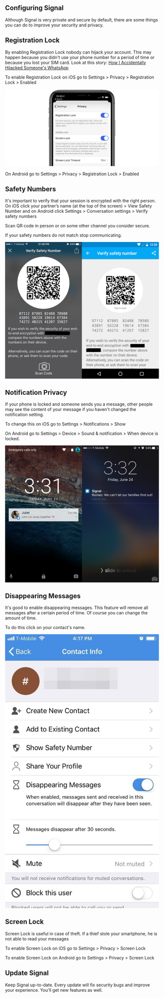 Configuring Signal
---

Although Signal is very private and secure by default, there are some things you can do to improve your security and privacy.


Registration Lock
---
By enabling Registration Lock nobody can hijack your account. This may happen because you didn't use your phone number for a period of time or because you lost your SIM card. Look at this  story: [How I Accidentally Hijacked Someone's WhatsApp](https://www.vice.com/en_us/article/bv8mqd/how-i-hacked-whatsapp-account)

To enable Registration Lock on iOS go to Settings > Privacy > Registration Lock > Enabled

![Registration Lock](reg_lock.jpg)

On Android go to Settings > Privacy > Registration Lock > Enabled

Safety Numbers
---

It's important to verify that your session is encrypted with the right person. On iOS click your partner’s name (at the top of the screen) > View Safety Number and on Android click Settings > Conversation settings > Verify safety numbers

Scan QR code in person or on some other channel you consider secure.

If your safety numbers do not match stop communicating.

![Verify Safety Number](safety_number.png)

Notification Privacy
---

If your phone is locked and someone sends you a message, other people may see the content of your message if you haven't changed the notification setting.

To change this on iOS go to Settings > Notifications > Show

On Android go to Settings > Device > Sound & notification > When device is locked.

![Notification](notification.jpg)

Disappearing Messages
---

It's good to enable disappearing messages. This feature will remove all messages after a certain period of time. Of course you can change the amount of time.

To do this click on your contact's name.

![Contact Info](contact_info.jpg)


Screen Lock
---

Screen Lock is useful in case of theft. If a thief stole your smartphone, he is not able to read your messages

To enable Screen Lock on iOS go to Settings > Privacy > Screen Lock

To enable Screen Lock on Android go to Settings > Privacy > Screen Lock

Update Signal
---

Keep Signal up-to-date. Every update will fix security bugs and improve your experience. You'll get new features as well.
